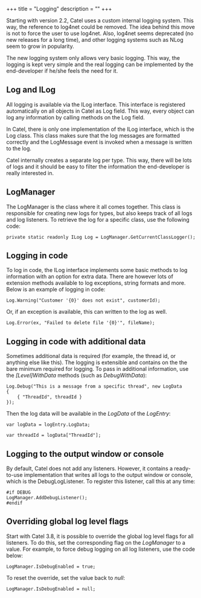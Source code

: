 +++
title = "Logging" 
description = ""
+++

Starting with version 2.2, Catel uses a custom internal logging system. This way, the reference to log4net could be removed. The idea behind this move is not to force the user to use log4net. Also, log4net seems deprecated (no new releases for a long time), and other logging systems such as NLog seem to grow in popularity.

The new logging system only allows very basic logging. This way, the logging is kept very simple and the real logging can be implemented by the end-developer if he/she feels the need for it.

## Log and ILog

All logging is available via the ILog interface. This interface is registered automatically on all objects in Catel as Log field. This way, every object can log any information by calling methods on the Log field.

In Catel, there is only one implementation of the ILog interface, which is the Log class. This class makes sure that the log messages are formatted correctly and the LogMessage event is invoked when a message is written to the log.

Catel internally creates a separate log per type. This way, there will be lots of logs and it should be easy to filter the information the end-developer is really interested in.

## LogManager

The LogManager is the class where it all comes together. This class is responsible for creating new logs for types, but also keeps track of all logs and log listeners. To retrieve the log for a specific class, use the following code:

```
private static readonly ILog Log = LogManager.GetCurrentClassLogger();
```

## Logging in code

To log in code, the ILog interface implements some basic methods to log information with an option for extra data. There are however lots of extension methods available to log exceptions, string formats and more. Below is an example of logging in code:

```
Log.Warning("Customer '{0}' does not exist", customerId); 
```

Or, if an exception is available, this can written to the log as well.

```
Log.Error(ex, "Failed to delete file '{0}'", fileName); 
```

## Logging in code with additional data

Sometimes additional data is required (for example, the thread id, or anything else like this). The logging is extensible and contains on the the bare minimum required for logging. To pass in additional information, use the *[Level]WithData* methods (such as *DebugWithData*):

```
Log.Debug("This is a message from a specific thread", new LogData
{
    { "ThreadId", threadId }
});
```

Then the log data will be available in the *LogData* of the *LogEntry*:

```
var logData = logEntry.LogData;
 
var threadId = logData["ThreadId"];
```

## Logging to the output window or console

By default, Catel does not add any listeners. However, it contains a ready-to-use implementation that writes all logs to the output window or console, which is the DebugLogListener. To register this listener, call this at any time:

```
#if DEBUG
LogManager.AddDebugListener();
#endif
```

## Overriding global log level flags

Start with Catel 3.8, it is possible to override the global log level flags for all listeners. To do this, set the corresponding flag on the *LogManager* to a value. For example, to force debug logging on all log listeners, use the code below:

```
LogManager.IsDebugEnabled = true;
```

To reset the override, set the value back to *null*:

```
LogManager.IsDebugEnabled = null;
```
